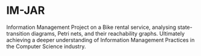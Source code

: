 # IM-JAR
Information Management Project on a Bike rental service, analysing state-transition diagrams, Petri nets, and their reachability graphs. Ultimately achieving a deeper understanding of Information Management Practices in the Computer Science industry.
